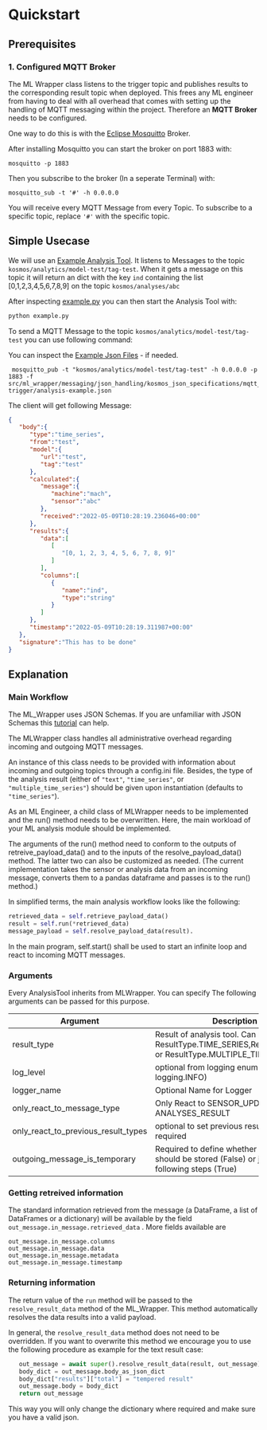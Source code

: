 # Quickstart

## Prerequisites
### 1. Configured MQTT Broker

The ML Wrapper class listens to the trigger topic and publishes results
to the corresponding result topic when deployed. This frees any ML
engineer from having to deal with all overhead that comes with setting
up the handling of MQTT messaging within the project. Therefore an **MQTT Broker** needs to be configured.

One way to do this is with the [Eclipse Mosquitto](https://mosquitto.org/) Broker.

After installing Mosquitto you can start the broker on port 1883 with:

``` 
mosquitto -p 1883 
```

Then you subscribe to the broker (In a seperate Terminal) with: 

```
mosquitto_sub -t '#' -h 0.0.0.0
```

You will receive every MQTT Message from every Topic. To subscribe to a specific topic, replace `'#'` with the specific topic.


## Simple Usecase

We will use an [Example Analysis Tool](https://github.com/kosmos-industrie40/kosmos-ml-wrapper/blob/master/src/examples/usage_example.py). It listens to Messages to the topic `kosmos/analytics/model-test/tag-test`. When it gets a message on this topic it will return  an dict with the key `ind` containing the list [0,1,2,3,4,5,6,7,8,9] on the topic `kosmos/analyses/abc`

After inspecting [example.py](hhttps://github.com/kosmos-industrie40/kosmos-ml-wrapper/blob/master/src/examples/usage_example.py) you can then start the Analysis Tool with: 

```python
python example.py
```
To send a MQTT Message to the topic `kosmos/analytics/model-test/tag-test` you can use following command:

You can inspect the [Example Json Files](https://github.com/kosmos-industrie40/kosmos-ml-wrapper/blob/master/src/ml_wrapper/messaging/json_handling/kosmos_json_specifications/mqtt_payloads/ml-trigger/analysis-example.json) - if needed. 

```
 mosquitto_pub -t "kosmos/analytics/model-test/tag-test" -h 0.0.0.0 -p 1883 -f src/ml_wrapper/messaging/json_handling/kosmos_json_specifications/mqtt_payloads/ml-trigger/analysis-example.json 
```

The client will get following Message:

```json
{
   "body":{
      "type":"time_series",
      "from":"test",
      "model":{
         "url":"test",
         "tag":"test"
      },
      "calculated":{
         "message":{
            "machine":"mach",
            "sensor":"abc"
         },
         "received":"2022-05-09T10:28:19.236046+00:00"
      },
      "results":{
         "data":[
            [
               "[0, 1, 2, 3, 4, 5, 6, 7, 8, 9]"
            ]
         ],
         "columns":[
            {
               "name":"ind",
               "type":"string"
            }
         ]
      },
      "timestamp":"2022-05-09T10:28:19.311987+00:00"
   },
   "signature":"This has to be done"
}

```

## Explanation

### Main Workflow


The ML_Wrapper uses JSON Schemas. If you are unfamiliar with JSON Schemas this [tutorial](https://www.tutorialspoint.com/json/json_schema) can help.


The MLWrapper class handles all administrative overhead regarding
incoming and outgoing MQTT messages.

An instance of this class needs to be provided with information
    about incoming and outgoing topics through a config.ini file.
    Besides, the type of the analysis result
    (either of `"text"`, `"time_series"`, or `"multiple_time_series"`)
    should be given upon instantiation (defaults to `"time_series"`).

As an ML Engineer, a child class of MLWrapper needs to be implemented
    and the run() method needs to be overwritten.
    Here, the main workload of your ML analysis module should be implemented.

The arguments of the run() method need to conform
    to the outputs of retreive_payload_data() and to the inputs
    of the resolve_payload_data() method.
    The latter two can also be customized as needed.
    (The current implementation takes the sensor or analysis data from an
    incoming message, converts them to a pandas dataframe and passes is to
    the run() method.)

In simplified terms, the main analysis workflow looks like the following:

```python
retrieved_data = self.retrieve_payload_data()
result = self.run(*retrieved_data)
message_payload = self.resolve_payload_data(result).
```


In the main program, self.start() shall be used to start an
infinite loop and react to incoming MQTT messages.

### Arguments

Every AnalysisTool inherits from MLWrapper. You can specify The following arguments can be passed for this purpose. 

Argument | Description | Default Value
-------- | -------- | --------
result_type   | Result of analysis tool. Can be ResultType.TIME_SERIES,ResultType.TEXT or ResultType.MULTIPLE_TIME_SERIES   | ResultType.TIME_SERIES,
log_level   | optional from logging enum (e.g. logging.INFO)   | LOG_LEVEL
logger_name | Optional Name for Logger | None
only_react_to_message_type | Only React to SENSOR_UPDATE or ANALYSES_RESULT | None
only_react_to_previous_result_types | optional to set previous result_type required | None
outgoing_message_is_temporary |Required to define whether your result should be stored (False) or just used for following steps (True) | None


### Getting retreived information

The standard information retrieved from the message (a DataFrame, a list
of DataFrames or a dictionary) will be available by the field
`out_message.in_message.retrieved_data` . More fields available are

```
out_message.in_message.columns
out_message.in_message.data
out_message.in_message.metadata
out_message.in_message.timestamp
```

### Returning information 

The return value of the `run` method will be passed to the `resolve_result_data` method of the ML_Wrapper.  This method automatically resolves the data results into a valid payload. 

In general, the `resolve_result_data` method does not need to be overridden. 
 If you want to overwrite this method we encourage you to use the following procedure as
        example for the text result case:
```python
   out_message = await super().resolve_result_data(result, out_message)
   body_dict = out_message.body_as_json_dict
   body_dict["results"]["total"] = "tempered result"
   out_message.body = body_dict
   return out_message
```
This way you will only change the dictionary where required and make sure you have a
        valid json.
